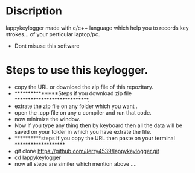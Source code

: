 # Discription 

lappykeylogger made with c/c++ language which help you to records key strokes...
of your perticular laptop/pc.
* Dont misuse this software

# Steps to use this keylogger.
* copy the URL or download the zip file of this repozitary.
* ***************Steps if you download zip file ****************************.
* extrate the zip file on any folder which you want .
* open the .cpp file on any c compiler and run that code.
* now minimize the window. 
* Now if you type any thing then by keyboard then all the data will be saved on your folder in which you have extrate the file.
* **********steps if you copy the URL then paste on your terminal *******************  
* git clone https://github.com/Jerry4539/lappykeylogger.git
* cd lappykeylogger
* now all steps are similer which mention above ....
